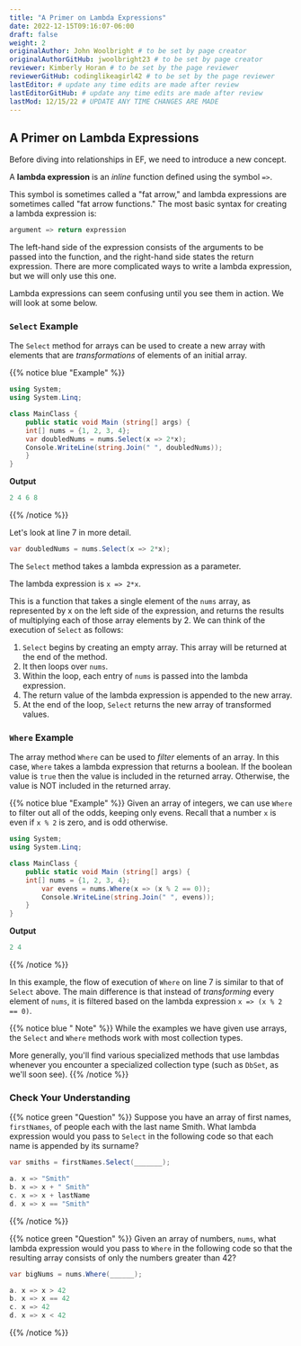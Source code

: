 ```yaml
---
title: "A Primer on Lambda Expressions"
date: 2022-12-15T09:16:07-06:00
draft: false
weight: 2
originalAuthor: John Woolbright # to be set by page creator
originalAuthorGitHub: jwoolbright23 # to be set by page creator
reviewer: Kimberly Horan # to be set by the page reviewer
reviewerGitHub: codinglikeagirl42 # to be set by the page reviewer
lastEditor: # update any time edits are made after review
lastEditorGitHub: # update any time edits are made after review
lastMod: 12/15/22 # UPDATE ANY TIME CHANGES ARE MADE
---
```


## A Primer on Lambda Expressions

Before diving into relationships in EF, we need to introduce a new concept.

A **lambda expression** is an *inline* function defined using the symbol ``=>``. 

This symbol is sometimes called a "fat arrow," and lambda expressions are sometimes called "fat arrow functions." The most basic syntax for creating a lambda expression is:

```C#
argument => return expression
```

The left-hand side of the expression consists of the arguments to be passed into the function, and the right-hand side states the return expression. There are more complicated ways to write a lambda expression, but we will only use this one.

Lambda expressions can seem confusing until you see them in action. We will look at some below.

### ``Select`` Example

The ``Select`` method for arrays can be used to create a new array with elements that are *transformations* of elements of an initial array.

{{% notice blue "Example" %}}
```C#
using System;
using System.Linq;

class MainClass {
    public static void Main (string[] args) {
    int[] nums = {1, 2, 3, 4};
    var doubledNums = nums.Select(x => 2*x);
    Console.WriteLine(string.Join(" ", doubledNums));
    }
}
```

**Output**
```C#
2 4 6 8
```
{{% /notice %}}

Let's look at line 7 in more detail.

```C#
var doubledNums = nums.Select(x => 2*x);
```

The ``Select`` method takes a lambda expression as a parameter. 

The lambda expression is ``x => 2*x``. 

This is a function that takes a single element of the ``nums`` array, as represented by x on the left side of the expression, and returns the results of multiplying each of those array elements by 2. We can think of the execution of ``Select`` as follows:

1. ``Select`` begins by creating an empty array. This array will be returned at the end of the method.
1. It then loops over ``nums``.
1. Within the loop, each entry of ``nums`` is passed into the lambda expression.
1. The return value of the lambda expression is appended to the new array.
1. At the end of the loop, ``Select`` returns the new array of transformed values.

### ``Where`` Example

The array method ``Where`` can be used to *filter* elements of an array. In this case, ``Where`` takes a lambda expression that returns a boolean. If the boolean value is ``true`` then the value is included in the returned array. Otherwise, the value is NOT included in the returned array.

{{% notice blue "Example" %}}
Given an array of integers, we can use ``Where`` to filter out all of the odds, keeping only evens. Recall that a number ``x`` is even if ``x % 2`` is zero, and is odd otherwise.

```C#
using System;
using System.Linq;

class MainClass {
    public static void Main (string[] args) {
    int[] nums = {1, 2, 3, 4};
        var evens = nums.Where(x => (x % 2 == 0));
        Console.WriteLine(string.Join(" ", evens));
    }
}
```

**Output**
```C#
2 4
```
{{% /notice %}}

In this example, the flow of execution of `Where` on line 7 is similar to that of `Select` above. The main difference is that instead of *transforming* every element of `nums`, it is filtered based on the lambda expression `x => (x % 2 == 0)`.

{{% notice blue " Note" %}}
While the examples we have given use arrays, the ``Select`` and ``Where`` methods work with most collection types. 

More generally, you'll find various specialized methods that use lambdas whenever you encounter a specialized collection type (such as `DbSet`, as we'll soon see).
{{% /notice %}}

### Check Your Understanding

{{% notice green "Question" %}}
Suppose you have an array of first names, `firstNames`, of people each with the last name Smith. What lambda expression would you pass to `Select` in the following code so that each name is appended by its surname?

```C#
var smiths = firstNames.Select(_______);

a. x => "Smith"
b. x => x + " Smith"
c. x => x + lastName
d. x => x == "Smith"
```
{{% /notice %}}
<!-- TODO: Add answer?: b. x => x + " Smith" -->

{{% notice green "Question" %}}
Given an array of numbers, ``nums``, what lambda expression would you pass to ``Where`` in the following code so that the resulting array consists of only the numbers greater than 42?

```C#
var bigNums = nums.Where(______);

a. x => x > 42
b. x => x == 42
c. x => 42
d. x => x < 42
```
{{% /notice %}}

<!-- TODO: Add answer?: x => x > 4 -->
